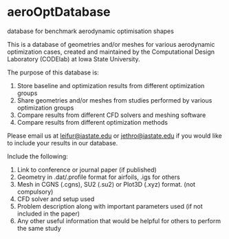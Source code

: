 # aeroOptDatabase
database for benchmark aerodynamic optimisation shapes

This is a database of geometries and/or meshes for various aerodynamic optimization cases, created and maintained by the Computational Design Laboratory (CODElab) at Iowa State University.

The purpose of this database is:
1. Store baseline and optimization results from different optimization groups
2. Share geometries and/or meshes from studies performed by various optimization groups
3. Compare results from different CFD solvers and meshing software
4. Compare results from different optimization methods

Please email us at leifur@iastate.edu or jethro@iastate.edu if you would like to include your results in our database.

Include the following:
1. Link to conference or journal paper (if published)
2. Geometry in .dat/.profile format for airfoils, .igs for others
3. Mesh in CGNS (.cgns), SU2 (.su2) or Plot3D (.xyz) format. (not compulsory)
4. CFD solver and setup used
5. Problem description along with important parameters used (if not included in the paper)
6. Any other useful information that would be helpful for others to perform the same study


